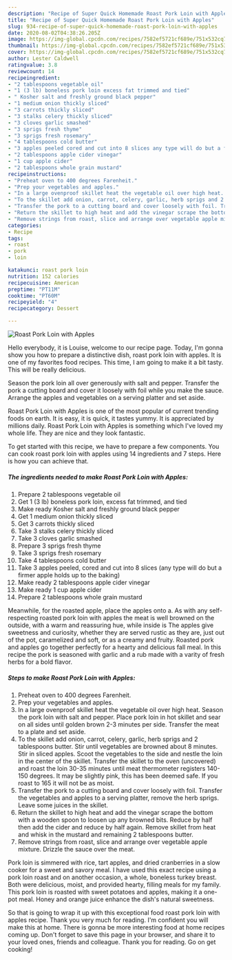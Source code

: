 ```yaml
---
description: "Recipe of Super Quick Homemade Roast Pork Loin with Apples"
title: "Recipe of Super Quick Homemade Roast Pork Loin with Apples"
slug: 934-recipe-of-super-quick-homemade-roast-pork-loin-with-apples
date: 2020-08-02T04:38:26.205Z
image: https://img-global.cpcdn.com/recipes/7582ef5721cf689e/751x532cq70/roast-pork-loin-with-apples-recipe-main-photo.jpg
thumbnail: https://img-global.cpcdn.com/recipes/7582ef5721cf689e/751x532cq70/roast-pork-loin-with-apples-recipe-main-photo.jpg
cover: https://img-global.cpcdn.com/recipes/7582ef5721cf689e/751x532cq70/roast-pork-loin-with-apples-recipe-main-photo.jpg
author: Lester Caldwell
ratingvalue: 3.8
reviewcount: 14
recipeingredient:
- "2 tablespoons vegetable oil"
- "1 (3 lb) boneless pork loin excess fat trimmed and tied"
- " Kosher salt and freshly ground black pepper"
- "1 medium onion thickly sliced"
- "3 carrots thickly sliced"
- "3 stalks celery thickly sliced"
- "3 cloves garlic smashed"
- "3 sprigs fresh thyme"
- "3 sprigs fresh rosemary"
- "4 tablespoons cold butter"
- "3 apples peeled cored and cut into 8 slices any type will do but a firmer apple holds up to the baking"
- "2 tablespoons apple cider vinegar"
- "1 cup apple cider"
- "2 tablespoons whole grain mustard"
recipeinstructions:
- "Preheat oven to 400 degrees Farenheit."
- "Prep your vegetables and apples."
- "In a large ovenproof skillet heat the vegetable oil over high heat. Season the pork loin with salt and pepper. Place pork loin in hot skillet and sear on all sides until golden brown 2-3 minutes per side. Transfer the meat to a plate and set aside."
- "To the skillet add onion, carrot, celery, garlic, herb sprigs and 2 tablespoons butter. Stir until vegetables are browned about 8 minutes. Stir in sliced apples. Scoot the vegetables to the side and nestle the loin in the center of the skillet. Transfer the skillet to the oven (uncovered) and roast the loin 30-35 minutes until meat thermometer registers 140-150 degrees. It may be slightly pink, this has been deemed safe. If you roast to 165 it will not be as moist."
- "Transfer the pork to a cutting board and cover loosely with foil. Transfer the vegetables and apples to a serving platter, remove the herb sprigs. Leave some juices in the skillet."
- "Return the skillet to high heat and add the vinegar scrape the bottom with a wooden spoon to loosen up any browned bits. Reduce by half then add the cider and reduce by half again. Remove skillet from heat and whisk in the mustard and remaining 2 tablespoons butter."
- "Remove strings from roast, slice and arrange over vegetable apple mixture. Drizzle the sauce over the meat."
categories:
- Recipe
tags:
- roast
- pork
- loin

katakunci: roast pork loin 
nutrition: 152 calories
recipecuisine: American
preptime: "PT11M"
cooktime: "PT60M"
recipeyield: "4"
recipecategory: Dessert

---
```



![Roast Pork Loin with Apples](https://img-global.cpcdn.com/recipes/7582ef5721cf689e/751x532cq70/roast-pork-loin-with-apples-recipe-main-photo.jpg)

Hello everybody, it is Louise, welcome to our recipe page. Today, I'm gonna show you how to prepare a distinctive dish, roast pork loin with apples. It is one of my favorites food recipes. This time, I am going to make it a bit tasty. This will be really delicious.

Season the pork loin all over generously with salt and pepper. Transfer the pork a cutting board and cover it loosely with foil while you make the sauce. Arrange the apples and vegetables on a serving platter and set aside.

Roast Pork Loin with Apples is one of the most popular of current trending foods on earth. It is easy, it is quick, it tastes yummy. It is appreciated by millions daily. Roast Pork Loin with Apples is something which I've loved my whole life. They are nice and they look fantastic.


To get started with this recipe, we have to prepare a few components. You can cook roast pork loin with apples using 14 ingredients and 7 steps. Here is how you can achieve that.

<!--inarticleads1-->

##### The ingredients needed to make Roast Pork Loin with Apples:

1. Prepare 2 tablespoons vegetable oil
1. Get 1 (3 lb) boneless pork loin, excess fat trimmed, and tied
1. Make ready  Kosher salt and freshly ground black pepper
1. Get 1 medium onion thickly sliced
1. Get 3 carrots thickly sliced
1. Take 3 stalks celery thickly sliced
1. Take 3 cloves garlic smashed
1. Prepare 3 sprigs fresh thyme
1. Take 3 sprigs fresh rosemary
1. Take 4 tablespoons cold butter
1. Take 3 apples peeled, cored and cut into 8 slices (any type will do but a firmer apple holds up to the baking)
1. Make ready 2 tablespoons apple cider vinegar
1. Make ready 1 cup apple cider
1. Prepare 2 tablespoons whole grain mustard


Meanwhile, for the roasted apple, place the apples onto a. As with any self-respecting roasted pork loin with apples the meat is well browned on the outside, with a warm and reassuring hue, while inside is The apples give sweetness and curiosity, whether they are served rustic as they are, just out of the pot, caramelized and soft, or as a creamy and fruity. Roasted pork and apples go together perfectly for a hearty and delicious fall meal. In this recipe the pork is seasoned with garlic and a rub made with a varity of fresh herbs for a bold flavor. 

<!--inarticleads2-->

##### Steps to make Roast Pork Loin with Apples:

1. Preheat oven to 400 degrees Farenheit.
1. Prep your vegetables and apples.
1. In a large ovenproof skillet heat the vegetable oil over high heat. Season the pork loin with salt and pepper. Place pork loin in hot skillet and sear on all sides until golden brown 2-3 minutes per side. Transfer the meat to a plate and set aside.
1. To the skillet add onion, carrot, celery, garlic, herb sprigs and 2 tablespoons butter. Stir until vegetables are browned about 8 minutes. Stir in sliced apples. Scoot the vegetables to the side and nestle the loin in the center of the skillet. Transfer the skillet to the oven (uncovered) and roast the loin 30-35 minutes until meat thermometer registers 140-150 degrees. It may be slightly pink, this has been deemed safe. If you roast to 165 it will not be as moist.
1. Transfer the pork to a cutting board and cover loosely with foil. Transfer the vegetables and apples to a serving platter, remove the herb sprigs. Leave some juices in the skillet.
1. Return the skillet to high heat and add the vinegar scrape the bottom with a wooden spoon to loosen up any browned bits. Reduce by half then add the cider and reduce by half again. Remove skillet from heat and whisk in the mustard and remaining 2 tablespoons butter.
1. Remove strings from roast, slice and arrange over vegetable apple mixture. Drizzle the sauce over the meat.


Pork loin is simmered with rice, tart apples, and dried cranberries in a slow cooker for a sweet and savory meal. I have used this exact recipe using a pork loin roast and on another occasion, a whole, boneless turkey breast. Both were delicious, moist, and provided hearty, filling meals for my family. This pork loin is roasted with sweet potatoes and apples, making it a one-pot meal. Honey and orange juice enhance the dish&#39;s natural sweetness. 

So that is going to wrap it up with this exceptional food roast pork loin with apples recipe. Thank you very much for reading. I'm confident you will make this at home. There is gonna be more interesting food at home recipes coming up. Don't forget to save this page in your browser, and share it to your loved ones, friends and colleague. Thank you for reading. Go on get cooking!
